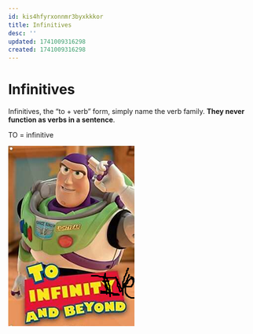 ```yaml
---
id: kis4hfyrxonnmr3byxkkkor
title: Infinitives
desc: ''
updated: 1741009316298
created: 1741009316298
---
```

# Infinitives

Infinitives, the “to + verb” form, simply name the verb family. **They never function as verbs in a sentence**. 


TO = infinitive 

![alt text](image-28.png)